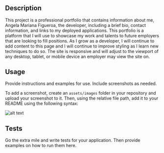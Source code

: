 # <Angela-Mariana-Figueroa-Portfolio>

## Description

This project is a professional portfolio that contains information about me, Angela Mariana Figueroa, the developer, including a brief bio, contact information, and links to my deployed applications.  This portfolio is a platform that I will use to showcase my work and talents to future employers that are looking to fill positions.  As I grow as a developer, I will continue to add content to this page and I will continue to improve styling as I learn new techniques to do so.  The site is responsive and will adjust to the viewport of any desktop, tablet, or mobile device an employer may view the site on.  

<!-- Note: I have struggled with adding flexbox correctly.  One will notice that my work image links are not in a row as I would like them to be. -->

## Usage

Provide instructions and examples for use. Include screenshots as needed.

To add a screenshot, create an `assets/images` folder in your repository and upload your screenshot to it. Then, using the relative file path, add it to your README using the following syntax:

![alt text](assets/images/screenshot.png)



## Tests

Go the extra mile and write tests for your application. Then provide examples on how to run them here.
